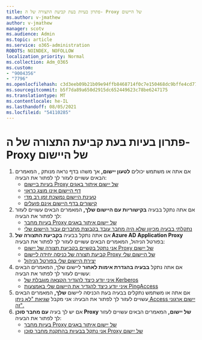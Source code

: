 ```yaml
---
title: פתרון בעיות בעת קביעת התצורה של ה- Proxy של היישום
ms.author: v-jmathew
author: v-jmathew
manager: scotv
ms.audience: Admin
ms.topic: article
ms.service: o365-administration
ROBOTS: NOINDEX, NOFOLLOW
localization_priority: Normal
ms.collection: Adm_O365
ms.custom:
- "9004356"
- "7796"
ms.openlocfilehash: c3d3eeb09b21b09e94ffb8468714f0c7e150468dc9bffe4cd7745fb5d7237908
ms.sourcegitcommit: b5f7da89a650d2915dc652449623c78be6247175
ms.translationtype: MT
ms.contentlocale: he-IL
ms.lasthandoff: 08/05/2021
ms.locfileid: "54110285"
---
```

# <a name="resolve-problems-when-configuring-the-app-proxy"></a>פתרון בעיות בעת קביעת התצורה של ה- Proxy של היישום

1. אם אתה או משתמש יכולים **לטעון יישום,** אך משהו בדף נראה מנותק , המאמרים הבאים עשויים לעזור לך לפתור את הבעיה:
    - [בעיות ביישום Proxy של יישום איתור באגים](https://docs.microsoft.com/azure/active-directory/manage-apps/application-proxy-debug-apps)
    - [דף היישום אינו מוצג כראוי](https://docs.microsoft.com/azure/active-directory/application-proxy-page-appearance-broken-problem)
    - [טעינת היישום נמשכת זמן רב מדי](https://docs.microsoft.com/azure/active-directory/application-proxy-page-load-speed-problem)
    - [קישורים בדף היישום אינם פועלים](https://docs.microsoft.com/azure/active-directory/application-proxy-page-links-broken-problem)
2. אם אתה נתקל בבעיה **בקישוריות עם היישום שלך,** המאמרים הבאים עשויים לעזור לך לפתור את הבעיה:
    - [בעיות מחבר Proxy של יישום איתור באגים](https://docs.microsoft.com/azure/active-directory/manage-apps/application-proxy-debug-connectors)
    - [נתקלתי בבעיה מכיוון שלא היה מחבר עובד בקבוצת מחברים עבור היישום שלי](https://docs.microsoft.com/azure/active-directory/application-proxy-connectivity-no-working-connector)
3. אם אתה נתקל בבעיה **בקביעת התצורה של Azure AD Application Proxy** בפורטל הניהול, המאמרים הבאים עשויים לעזור לך לפתור את הבעיה:
    - [אני נתקל בקשיים בקביעת תצורה של יישום Proxy של יישום](https://docs.microsoft.com/azure/active-directory/application-proxy-config-how-to)
    - [קביעת תצורה של כניסה יחידה ליישום Proxy של היישום שלי](https://docs.microsoft.com/azure/active-directory/application-proxy-config-sso-how-to)
    - [יצירת היישום שלי בפורטל הניהול](https://docs.microsoft.com/azure/active-directory/application-proxy-config-problem)
4. אם אתה נתקל **בבעיה בהגדרת אימות לאחור** ליישום שלך, המאמרים הבאים עשויים לעזור לך לפתור את הבעיה:
    - [איני יודע כיצד להגדיר הקצאה מוגבלת של Kerberos](https://docs.microsoft.com/azure/active-directory/application-proxy-back-end-kerberos-constrained-delegation-how-to)
    - [איני יודע כיצד להגדיר את היישום שלי באמצעות PingAccess](https://docs.microsoft.com/azure/active-directory/application-proxy-back-end-ping-access-how-to)
5. אם אתה או משתמש נתקלים בבעיה בעת הכניסה ליישום **שלך,** המאמרים הבאים עשויים לעזור לך לפתור את הבעיה: אני מקבל [שגיאת "לא ניתן Access יישום ארגוני זה".](https://docs.microsoft.com/azure/active-directory/application-proxy-sign-in-bad-gateway-timeout-error)
6. אם יש לך בעיה **עם מחבר סוכן Proxy של יישום,** המאמרים הבאים עשויים לעזור לך לפתור את הבעיה:
    - [בעיות מחבר Proxy של יישום איתור באגים](https://docs.microsoft.com/azure/active-directory/manage-apps/application-proxy-debug-connectors)
    - [אני נתקל בבעיות בהתקנת מחבר סוכן Proxy של יישום](https://docs.microsoft.com/azure/active-directory/application-proxy-connector-installation-problem)

